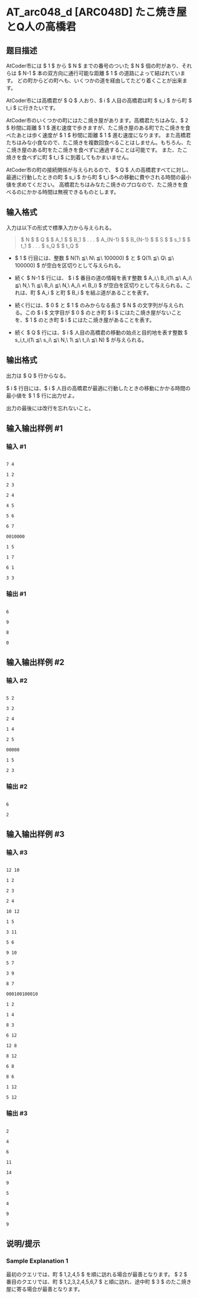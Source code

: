 # AT_arc048_d [ARC048D] たこ焼き屋とQ人の高橋君

## 题目描述

[problemUrl]: https://atcoder.jp/contests/arc048/tasks/arc048_d

AtCoder市には $ 1 $ から $ N $ までの番号のついた $ N $ 個の町があり、それらは $ N-1 $ 本の双方向に通行可能な距離 $ 1 $ の道路によって結ばれています。 どの町からどの町へも、いくつかの道を経由してたどり着くことが出来ます。

AtCoder市には高橋君が $ Q $ 人おり、$ i $ 人目の高橋君は町 $ s_i $ から町 $ t_i $ に行きたいです。

AtCoder市のいくつかの町にはたこ焼き屋があります。高橋君たちはみな、$ 2 $ 秒間に距離 $ 1 $ 進む速度で歩きますが、たこ焼き屋のある町でたこ焼きを食べたあとは歩く速度が $ 1 $ 秒間に距離 $ 1 $ 進む速度になります。 また高橋君たちはみな小食なので、たこ焼きを複数回食べることはしません。もちろん、たこ焼き屋のある町をたこ焼きを食べずに通過することは可能です。 また、たこ焼きを食べずに町 $ t_i $ に到着してもかまいません。

AtCoder市の町の接続関係が与えられるので、 $ Q $ 人の高橋君すべてに対し、最適に行動したときの町 $ s_i $ から町 $ t_i $への移動に費やされる時間の最小値を求めてください。 高橋君たちはみなたこ焼きのプロなので、たこ焼きを食べるのにかかる時間は無視できるものとします。

## 输入格式

入力は以下の形式で標準入力から与えられる。

> $ N $ $ Q $ $ A_1 $ $ B_1 $ . . . $ A_{N-1} $ $ B_{N-1} $ $ S $ $ s_1 $ $ t_1 $ . . . $ s_Q $ $ t_Q $

- $ 1 $ 行目には、整数 $ N(1\ ≦\ N\ ≦\ 100000) $ と $ Q(1\ ≦\ Q\ ≦\ 100000) $ が空白を区切りとして与えられる。
- 続く $ N-1 $ 行には、 $ i $ 番目の道の情報を表す整数 $ A_i,\ B_i(1\ ≦\ A_i\ ≦\ N,\ 1\ ≦\ B_i\ ≦\ N,\ A_i\ ≠\ B_i) $ が空白を区切りとして与えられる。これは、町 $ A_i $ と町 $ B_i $ を結ぶ道があることを表す。
- 続く行には、$ 0 $ と $ 1 $ のみからなる長さ $ N $ の文字列が与えられる。この $ i $ 文字目が $ 0 $ のとき町 $ i $ にはたこ焼き屋がないことを、$ 1 $ のとき町 $ i $ にはたこ焼き屋があることを表す。
- 続く $ Q $ 行には、$ i $ 人目の高橋君の移動の始点と目的地を表す整数 $ s_i,t_i(1\ ≦\ s_i\ ≦\ N,\ 1\ ≦\ t_i\ ≦\ N) $ が与えられる。

## 输出格式

出力は $ Q $ 行からなる。

$ i $ 行目には、$ i $ 人目の高橋君が最適に行動したときの移動にかかる時間の最小値を $ 1 $ 行に出力せよ。

出力の最後には改行を忘れないこと。

## 输入输出样例 #1

### 输入 #1

```
7 4
1 2
2 3
2 4
4 5
5 6
6 7
0010000
1 5
1 7
6 1
3 3
```

### 输出 #1

```
6
9
8
0
```

## 输入输出样例 #2

### 输入 #2

```
5 2
3 2
2 4
1 4
2 5
00000
1 5
2 3
```

### 输出 #2

```
6
2
```

## 输入输出样例 #3

### 输入 #3

```
12 10
1 2
2 3
2 4
10 12
1 5
3 11
5 6
9 10
5 7
3 9
8 7
000100100010
1 2
1 4
8 3
6 12
12 8
8 12
6 8
8 6
1 12
5 12
```

### 输出 #3

```
2
4
6
11
14
9
5
4
9
9
```

## 说明/提示

### Sample Explanation 1

最初のクエリでは、町 $ 1,2,4,5 $ を順に訪れる場合が最善となります。 $ 2 $ 番目のクエリでは、町 $ 1,2,3,2,4,5,6,7 $ と順に訪れ、途中町 $ 3 $ のたこ焼き屋に寄る場合が最善となります。